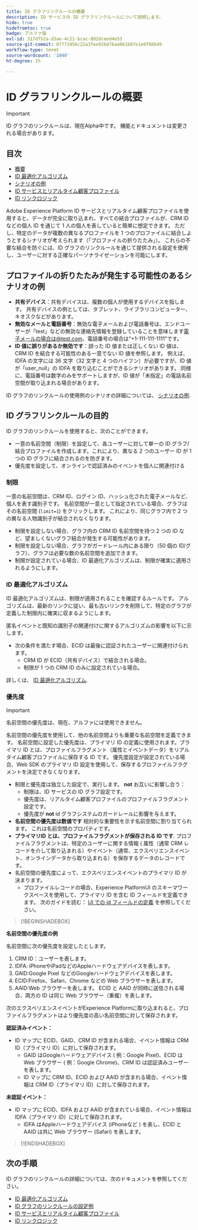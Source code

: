 ```yaml
---
title: ID グラフリンクルールの概要
description: ID サービスの ID グラフリンクルールについて説明します。
hide: true
hidefromtoc: true
badge: アルファ版
exl-id: 317df52a-d3ae-4c21-bcac-802dceed4e53
source-git-commit: 07771956c22a3fee92bd76ae061b07e1e0f98b49
workflow-type: tm+mt
source-wordcount: '1040'
ht-degree: 1%

---
```


# ID グラフリンクルールの概要

>[!IMPORTANT]
>
>ID グラフのリンクルールは、現在Alpha中です。 機能とドキュメントは変更される場合があります。

## 目次 

* [概要](./overview.md)
* [ID 最適化アルゴリズム](./identity-optimization-algorithm.md)
* [シナリオの例](./example-scenarios.md)
* [ID サービスとリアルタイム顧客プロファイル](identity-and-profile.md)
* [ID リンクロジック](./identity-linking-logic.md)

Adobe Experience Platform ID サービスとリアルタイム顧客プロファイルを使用すると、データが完全に取り込まれ、すべての結合プロファイルが、CRM ID などの個人 ID を通じて 1 人の個人を表していると簡単に想定できます。 ただし、特定のデータが複数の異なるプロファイルを 1 つのプロファイルに結合しようとするシナリオが考えられます（「プロファイルの折りたたみ」）。 これらの不要な結合を防ぐには、ID グラフのリンクルールを通じて提供される設定を使用し、ユーザーに対する正確なパーソナライゼーションを可能にします。

## プロファイルの折りたたみが発生する可能性のあるシナリオの例

* **共有デバイス**：共有デバイスは、複数の個人が使用するデバイスを指します。 共有デバイスの例としては、タブレット、ライブラリコンピューター、キオスクなどがあります。
* **無効なメールと電話番号**：無効な電子メールおよび電話番号は、エンドユーザーが「test」などの無効な連絡先情報を登録していることを意味します<span>電子メールの場合は@test.com、電話番号の場合は&quot;+1-111-111-1111&quot;です。
* **ID 値に誤りがあるか無効です**：誤った ID 値または正しくない ID 値は、CRM ID を結合する可能性のある一意でない ID 値を参照します。 例えば、IDFA の文字には 36 文字（32 文字と 4 つのハイフン）が必要ですが、ID 値が「user_null」の IDFA を取り込むことができるシナリオがあります。 同様に、電話番号は数字のみをサポートしますが、ID 値が「未指定」の電話名前空間が取り込まれる場合があります。

ID グラフのリンクルールの使用例のシナリオの詳細については、 [シナリオの例](./example-scenarios.md).

## ID グラフリンクルールの目的

ID グラフのリンクルールを使用すると、次のことができます。

* 一意の名前空間（制限）を設定して、各ユーザーに対して単一の ID グラフ/結合プロファイルを作成します。これにより、異なる 2 つのユーザー ID が 1 つの ID グラフに結合されるのを防ぎます。
* 優先度を設定して、オンラインで認証済みのイベントを個人に関連付ける

### 制限

一意の名前空間は、CRM ID、ログイン ID、ハッシュ化された電子メールなど、個人を表す識別子です。 名前空間が一意として指定されている場合、グラフはその名前空間 (`limit=1`) をクリックします。 これにより、同じグラフ内で 2 つの異なる人物識別子が結合されなくなります。

* 制限を設定しない場合、グラフ内の CRM ID 名前空間を持つ 2 つの ID など、望ましくないグラフ結合が発生する可能性があります。
* 制限を設定しない場合、グラフがガードレール内にある限り（50 個の ID/グラフ）、グラフは必要な数の名前空間を追加できます。
* 制限が設定されている場合、ID 最適化アルゴリズムは、制限が確実に適用されるようにします。

### ID 最適化アルゴリズム

ID 最適化アルゴリズムは、制限が適用されることを確認するルールです。 アルゴリズムは、最新のリンクに従い、最も古いリンクを削除して、特定のグラフが定義した制限内に確実に収まるようにします。

匿名イベントと既知の識別子の関連付けに関するアルゴリズムの影響を以下に示します。

* 次の条件を満たす場合、ECID は最後に認証されたユーザーに関連付けられます。
   * CRM ID が ECID（共有デバイス）で結合される場合。
   * 制限が 1 つの CRM ID のみに設定されている場合。

詳しくは、 [ID 最適化アルゴリズム](./identity-optimization-algorithm.md).

### 優先度

>[!IMPORTANT]
>
>名前空間の優先度は、現在、アルファには使用できません。

名前空間の優先度を使用して、他の名前空間よりも重要な名前空間を定義できます。 名前空間に設定した優先度は、プライマリ ID の定義に使用されます。プライマリ ID とは、プロファイルフラグメント（属性とイベントデータ）をリアルタイム顧客プロファイルに保存する ID です。 優先度設定が設定されている場合、Web SDK のプライマリ ID 設定を使用して、保存するプロファイルフラグメントを決定できなくなります。

* 制限と優先度は独立した設定で、実行します。 **not** お互いに影響し合う：
   * 制限は、ID サービスの ID グラフ設定です。
   * 優先度は、リアルタイム顧客プロファイルのプロファイルフラグメント設定です。
   * 優先度が **not** id グラフシステムのガードレールに影響を与えます。
* **名前空間の優先度は数値です** 相対的な重要性を示す名前空間に割り当てられます。 これは名前空間のプロパティです。
* **プライマリID とは、プロファイルフラグメントが保存される ID です**. プロファイルフラグメントは、特定のユーザーに関する情報 ( 属性（通常 CRM レコードを介して取り込まれる）やイベント（通常、エクスペリエンスイベント、オンラインデータから取り込まれる）を保存するデータのレコードです。
* 名前空間の優先度によって、エクスペリエンスイベントのプライマリ ID が決まります。
   * プロファイルレコードの場合、Experience PlatformUI のスキーマワークスペースを使用して、プライマリ ID を含む ID フィールドを定義できます。 次のガイドを読む： [UI での id フィールドの定義](../../xdm/ui/fields/identity.md) を参照してください。

>[!BEGINSHADEBOX]

**名前空間の優先度の例**

名前空間に次の優先度を設定したとします。

1. CRM ID：ユーザーを表します。
2. IDFA: iPhoneやiPadなどのAppleハードウェアデバイスを表します。
3. GAID:Google Pixel などのGoogleハードウェアデバイスを表します。
4. ECID:Firefox、Safari、Chrome などの Web ブラウザーを表します。
5. AAID:Web ブラウザーを表します。
ECID と AAID が同時に送信される場合、両方の ID は同じ Web ブラウザー（重複）を表します。

次のエクスペリエンスイベントがExperience Platformに取り込まれると、プロファイルフラグメントはより優先度の高い名前空間に対して保存されます。

**認証済みイベント：**

* ID マップに ECID、GAID、CRM ID が含まれる場合、イベント情報は CRM ID（プライマリ ID）に対して保存されます。
   * GAID はGoogleハードウェアデバイス ( 例：Google Pixel)、ECID は Web ブラウザー ( 例：Google Chrome)、CRM ID は認証済みユーザーを表します。
   * ID マップに CRM ID、ECID および AAID が含まれる場合、イベント情報は CRM ID（プライマリ ID）に対して保存されます。

**未認証イベント：**

* ID マップに ECID、IDFA および AAID が含まれている場合、イベント情報は IDFA（プライマリ ID）に対して保存されます。
   * IDFA はAppleハードウェアデバイス (iPhoneなど ) を表し、ECID と AAID は共に Web ブラウザー (Safari) を表します。

>[!ENDSHADEBOX]

## 次の手順

ID グラフのリンクルールの詳細については、次のドキュメントを参照してください。

* [ID 最適化アルゴリズム](./identity-optimization-algorithm.md)
* [ID グラフのリンクルールの設定例](./example-scenarios.md)
* [ID サービスとリアルタイム顧客プロファイル](identity-and-profile.md)
* [ID リンクロジック](./identity-linking-logic.md)
